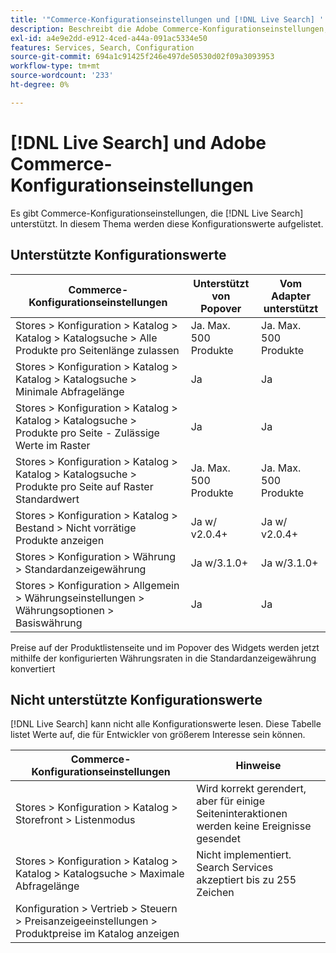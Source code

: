 ```yaml
---
title: '"Commerce-Konfigurationseinstellungen und [!DNL Live Search] '''
description: Beschreibt die Adobe Commerce-Konfigurationseinstellungen, die [!DNL Live Search] kann lesen.
exl-id: a4e9e2dd-e912-4ced-a44a-091ac5334e50
features: Services, Search, Configuration
source-git-commit: 694a1c91425f246e497de50530d02f09a3093953
workflow-type: tm+mt
source-wordcount: '233'
ht-degree: 0%

---
```


# [!DNL Live Search] und Adobe Commerce-Konfigurationseinstellungen

Es gibt Commerce-Konfigurationseinstellungen, die [!DNL Live Search] unterstützt. In diesem Thema werden diese Konfigurationswerte aufgelistet.

## Unterstützte Konfigurationswerte

| Commerce-Konfigurationseinstellungen | Unterstützt von Popover | Vom Adapter unterstützt |
|---|---|---|
| Stores > Konfiguration > Katalog > Katalog > Katalogsuche > Alle Produkte pro Seitenlänge zulassen | Ja. Max. 500 Produkte | Ja. Max. 500 Produkte |
| Stores > Konfiguration > Katalog > Katalog > Katalogsuche > Minimale Abfragelänge | Ja | Ja |
| Stores > Konfiguration > Katalog > Katalog > Katalogsuche > Produkte pro Seite - Zulässige Werte im Raster | Ja | Ja |
| Stores > Konfiguration > Katalog > Katalog > Katalogsuche > Produkte pro Seite auf Raster Standardwert | Ja. Max. 500 Produkte | Ja. Max. 500 Produkte |
| Stores > Konfiguration > Katalog > Bestand > Nicht vorrätige Produkte anzeigen | Ja w/ v2.0.4+ | Ja w/ v2.0.4+ |
| Stores > Konfiguration > Währung > Standardanzeigewährung | Ja w/3.1.0+ | Ja w/3.1.0+ |
| Stores > Konfiguration > Allgemein > Währungseinstellungen > Währungsoptionen > Basiswährung | Ja | Ja |

Preise auf der Produktlistenseite und im Popover des Widgets werden jetzt mithilfe der konfigurierten Währungsraten in die Standardanzeigewährung konvertiert

## Nicht unterstützte Konfigurationswerte

[!DNL Live Search] kann nicht alle Konfigurationswerte lesen. Diese Tabelle listet Werte auf, die für Entwickler von größerem Interesse sein können.

| Commerce-Konfigurationseinstellungen | Hinweise |
|---|---|
| Stores > Konfiguration > Katalog > Storefront > Listenmodus | Wird korrekt gerendert, aber für einige Seiteninteraktionen werden keine Ereignisse gesendet |
| Stores > Konfiguration > Katalog > Katalog > Katalogsuche > Maximale Abfragelänge | Nicht implementiert. Search Services akzeptiert bis zu 255 Zeichen |
| Konfiguration > Vertrieb > Steuern > Preisanzeigeeinstellungen > Produktpreise im Katalog anzeigen |  |
